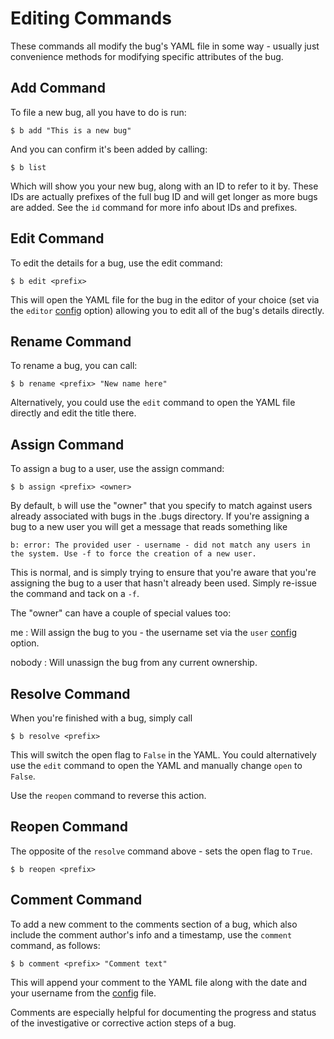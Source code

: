 Editing Commands
========================================================================================================================
These commands all modify the bug's YAML file in some way - usually just convenience methods for modifying specific attributes of the bug.



Add Command
------------------------------------------------------------------------------------------------------------------------
To file a new bug, all you have to do is run:

    $ b add "This is a new bug"

And you can confirm it's been added by calling:

    $ b list

Which will show you your new bug, along with an ID to refer to it by.  These IDs are actually prefixes of the full bug ID and will get longer as more bugs are added.  See the `id` command for more info about IDs and prefixes.




Edit Command
------------------------------------------------------------------------------------------------------------------------
To edit the details for a bug, use the edit command:

    $ b edit <prefix>

This will open the YAML file for the bug in the editor of your choice (set via the `editor` [config](config) option) allowing you to edit all of the bug's details directly.




Rename Command
------------------------------------------------------------------------------------------------------------------------
To rename a bug, you can call:

    $ b rename <prefix> "New name here"

Alternatively, you could use the `edit` command to open the YAML file directly and edit the title there.




Assign Command
------------------------------------------------------------------------------------------------------------------------
To assign a bug to a user, use the assign command:

    $ b assign <prefix> <owner>

By default, `b` will use the "owner" that you specify to match against users already associated with bugs in the .bugs directory.  If you're assigning a bug to a new user you will get a message that reads something like

    b: error: The provided user - username - did not match any users in the system. Use -f to force the creation of a new user.

This is normal, and is simply trying to ensure that you're aware that you're assigning the bug to a user that hasn't already been used.  Simply re-issue the command and tack on a `-f`.

The "owner" can have a couple of special values too:

me
:   Will assign the bug to you - the username set via the `user` [config](config) option.

nobody
:   Will unassign the bug from any current ownership.




Resolve Command
------------------------------------------------------------------------------------------------------------------------
When you're finished with a bug, simply call

    $ b resolve <prefix>

This will switch the open flag to `False` in the YAML.  You could alternatively use the `edit` command to open the YAML and manually change `open` to `False`.

Use the `reopen` command to reverse this action.




Reopen Command
------------------------------------------------------------------------------------------------------------------------
The opposite of the `resolve` command above - sets the open flag to `True`.

    $ b reopen <prefix>




Comment Command
------------------------------------------------------------------------------------------------------------------------
To add a new comment to the comments section of a bug, which also include the comment author's info and a timestamp, use the `comment` command, as follows:

    $ b comment <prefix> "Comment text"

This will append your comment to the YAML file along with the date and your username from the [config](config) file.

Comments are especially helpful for documenting the progress and status of the investigative or corrective action steps of a bug.
